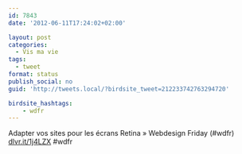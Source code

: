 ```yaml
---
id: 7843
date: '2012-06-11T17:24:02+02:00'

layout: post
categories:
  - Vis ma vie
tags:
  - tweet
format: status
publish_social: no
guid: 'http://tweets.local/?birdsite_tweet=212233742763294720'

birdsite_hashtags:
    - wdfr
---
```


Adapter vos sites pour les écrans Retina » Webdesign Friday (#wdfr) [dlvr.it/1j4LZX](http://dlvr.it/1j4LZX) #wdfr